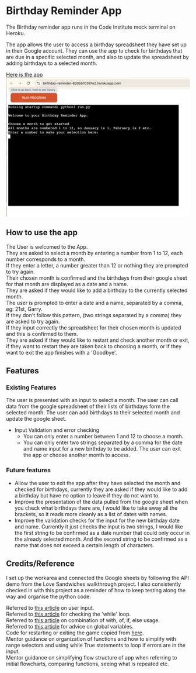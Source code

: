 # Birthday Reminder App

The Birthday reminder app runs in the Code Institute mock terminal on Heroku.

The app allows the user to access a birthday spreadsheet they have set up in their Google account. They can use the app to check for birthdays that are due in a specific selected month, and also to update the spreadsheet by adding birthdays to a selected month.

[Here is the app](https://birthday-reminder-620bb10397e2.herokuapp.com/)
![Screenshot of the Birthday Reminder App](/assets/birthdayappscreen.png)


## How to use the app

The User is welcomed to the App.<br>
They are asked to select a month by entering a number from 1 to 12, each number corresponds to a month.<br>
If they enter a letter, a number greater than 12 or nothing they are prompted to try again.<br>
Their chosen month is confirmed and the birthdays from their google sheet for that month are displayed as a date and a name.<br>
They are asked if they would like to add a birthday to the currently selected month.<br>
The user is prompted to enter a date and a name, separated by a comma, eg: 21st, Garry.<br>
If they don't follow this pattern, (two strings separated by a comma) they are asked to try again.<br>
If they input correctly the spreadsheet for their chosen month is updated and this is confirmed to them.<br>
They are asked if they would like to restart and check another month or exit, if they want to restart they are taken back to choosing a month, or if they want to exit the app finishes with a 'Goodbye'.

## Features
### Existing Features
The user is presented with an input to select a month.
The user can call data from the google spreadsheet of their lists of birthdays form the selected month.
The user can add birthdays to their selected month and update the google sheet.
- Input Validation and error checking
    - You can only enter a number between 1 and 12 to choose a month.
    - You can only enter two strings separated by a comma for the date and name input for a new birthday to be added.
The user can exit the app or choose another month to access.    
### Future features
- Allow the user to exit the app after they have selected the month and checked for birthdays, currently they are asked if they would like to add a birthday but have no option to leave if they do not want to.
- Improve the presentation of the data pulled from the google sheet when you check what birthdays there are, I would like to take away all the brackets, so it reads more cleanly as a list of dates with names.
- Improve the validation checks for the input for the new birthday date and name. Currently it just checks the input is two strings, I would like the first string to be confirmed as a date number that could only occur in the already selected month. And the second string to be confirmed as a name that does not exceed a certain length of characters.

## Credits/Reference

I set up the workarea and connected the Google sheets by following the API demo from the Love Sandwiches walkthrough project. I also consistently checked in with this project as a reminder of how to keep testing along the way and organise the python code.

Referred to [this article](https://www.knowledgehut.com/blog/programming/user-input-in-python) on user input. <br>
Referred to [this article](https://www.toolsqa.com/python/python-while-loop/) for checking the 'while' loop.<br>
Referred to [this article](https://stackoverflow.com/questions/20652527/python-try-except-with-of-if-else) on combination of with, of, if, else usage.<br>
Referred to [this article](https://www.geeksforgeeks.org/how-to-use-a-variable-from-another-function-in-python/) for advice on global variables.<br>
Code for restarting or exiting the game copied from [here](9https://gist.github.com/ArielAleksandrus/9dd5da003162e7f177c3).<br>
Mentor guidance on organization of functions and how to simplify with range selectors and using while True statements to loop if errors are in the input.<br>
Mentor guidance on simplifying flow structure of app when referring to initial flowcharts, comparing functions, seeing what is repeated etc.<br>
